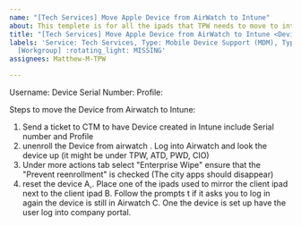 ```yaml
---
name: "[Tech Services] Move Apple Device from AirWatch to Intune"
about: This templete is for all the ipads that TPW needs to move to intune
title: "[Tech Services] Move Apple Device from AirWatch to Intune <Device Name><Division> "
labels: 'Service: Tech Services, Type: Mobile Device Support (MDM), Type: Operations,
  [Workgroup] :rotating_light: MISSING'
assignees: Matthew-M-TPW

---
```


Username:
Device Serial Number:
Profile:

Steps to move the Device from Airwatch to Intune:
1. Send a ticket to CTM to have Device created in Intune include Serial number and Profile
2. unenroll the Device from airwatch . Log into Airwatch and look the device up (it might be under TPW, ATD, PWD, CIO)
3. Under more actions tab select "Enterprise Wipe" ensure that the "Prevent reenrollment" is checked (The city apps should disappear)
4.  reset the device
 A,. Place one of the ipads used to mirror the client ipad next to the client ipad
 B. Follow the prompts t if it asks you to log in again the device is still in Airwatch
 C. One the device is set up have the user log into company portal. 
